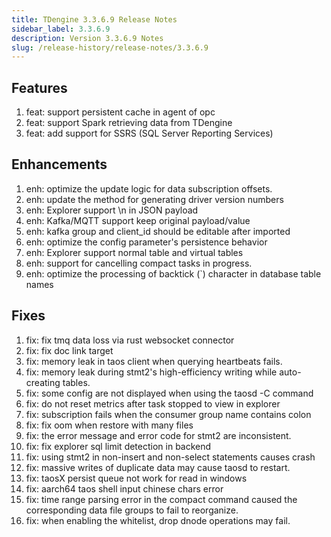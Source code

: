 ```yaml
---
title: TDengine 3.3.6.9 Release Notes
sidebar_label: 3.3.6.9
description: Version 3.3.6.9 Notes
slug: /release-history/release-notes/3.3.6.9
---
```


## Features
  1. feat: support persistent cache in agent of opc
  2. feat: support Spark retrieving data from TDengine
  3. feat: add support for SSRS (SQL Server Reporting Services)

## Enhancements
  1. enh: optimize the update logic for data subscription offsets.
  2. enh: update the method for generating driver version numbers
  3. enh: Explorer support \n in JSON payload
  4. enh: Kafka/MQTT support keep original payload/value
  5. enh: kafka group and client_id should be editable after imported
  6. enh: optimize the config parameter's persistence behavior
  7. enh: Explorer support normal table and virtual tables
  8. enh: support for cancelling compact tasks in progress.
  9. enh: optimize the processing of backtick (`) character in database table names

## Fixes
  1. fix: fix tmq data loss via rust websocket connector
  2. fix: fix doc link target 
  3. fix: memory leak in taos client when querying heartbeats fails.
  4. fix: memory leak during stmt2's high-efficiency writing while auto-creating tables.
  5. fix: some config are not displayed when using the taosd -C command
  6. fix: do not reset metrics after task stopped to view in explorer
  7. fix: subscription fails when the consumer group name contains colon
  8. fix: fix oom when restore with many files
  9. fix: the error message and error code for stmt2 are inconsistent.
 10. fix: fix explorer sql limit detection in backend
 11. fix: using stmt2 in non-insert and non-select statements causes crash
 12. fix: massive writes of duplicate data may cause taosd to restart.
 13. fix: taosX persist queue not work for read in windows
 14. fix: aarch64 taos shell input chinese chars error
 15. fix: time range parsing error in the compact command caused the corresponding data file groups to fail to reorganize.
 16. fix: when enabling the whitelist, drop dnode operations may fail.

